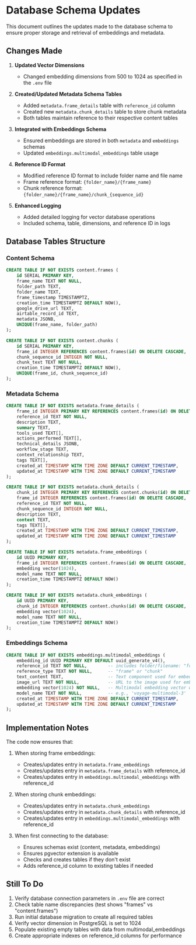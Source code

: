 # Database Schema Updates

This document outlines the updates made to the database schema to ensure proper storage and retrieval of embeddings and metadata.

## Changes Made

1. **Updated Vector Dimensions**
   - Changed embedding dimensions from 500 to 1024 as specified in the `.env` file

2. **Created/Updated Metadata Schema Tables**
   - Added `metadata.frame_details` table with `reference_id` column
   - Created new `metadata.chunk_details` table to store chunk metadata
   - Both tables maintain reference to their respective content tables

3. **Integrated with Embeddings Schema**
   - Ensured embeddings are stored in both `metadata` and `embeddings` schemas
   - Updated `embeddings.multimodal_embeddings` table usage

4. **Reference ID Format**
   - Modified reference ID format to include folder name and file name
   - Frame reference format: `{folder_name}/{frame_name}`
   - Chunk reference format: `{folder_name}/{frame_name}/chunk_{sequence_id}`

5. **Enhanced Logging**
   - Added detailed logging for vector database operations
   - Included schema, table, dimensions, and reference ID in logs

## Database Tables Structure

### Content Schema

```sql
CREATE TABLE IF NOT EXISTS content.frames (
    id SERIAL PRIMARY KEY,
    frame_name TEXT NOT NULL,
    folder_path TEXT,
    folder_name TEXT,
    frame_timestamp TIMESTAMPTZ,
    creation_time TIMESTAMPTZ DEFAULT NOW(),
    google_drive_url TEXT,
    airtable_record_id TEXT,
    metadata JSONB,
    UNIQUE(frame_name, folder_path)
);

CREATE TABLE IF NOT EXISTS content.chunks (
    id SERIAL PRIMARY KEY,
    frame_id INTEGER REFERENCES content.frames(id) ON DELETE CASCADE,
    chunk_sequence_id INTEGER NOT NULL,
    chunk_text TEXT NOT NULL,
    creation_time TIMESTAMPTZ DEFAULT NOW(),
    UNIQUE(frame_id, chunk_sequence_id)
);
```

### Metadata Schema

```sql
CREATE TABLE IF NOT EXISTS metadata.frame_details (
    frame_id INTEGER PRIMARY KEY REFERENCES content.frames(id) ON DELETE CASCADE,
    reference_id TEXT NOT NULL,
    description TEXT,
    summary TEXT,
    tools_used TEXT[],
    actions_performed TEXT[],
    technical_details JSONB,
    workflow_stage TEXT,
    context_relationship TEXT,
    tags TEXT[],
    created_at TIMESTAMP WITH TIME ZONE DEFAULT CURRENT_TIMESTAMP,
    updated_at TIMESTAMP WITH TIME ZONE DEFAULT CURRENT_TIMESTAMP
);

CREATE TABLE IF NOT EXISTS metadata.chunk_details (
    chunk_id INTEGER PRIMARY KEY REFERENCES content.chunks(id) ON DELETE CASCADE,
    frame_id INTEGER REFERENCES content.frames(id) ON DELETE CASCADE,
    reference_id TEXT NOT NULL,
    chunk_sequence_id INTEGER NOT NULL,
    description TEXT,
    context TEXT,
    tags TEXT[],
    created_at TIMESTAMP WITH TIME ZONE DEFAULT CURRENT_TIMESTAMP,
    updated_at TIMESTAMP WITH TIME ZONE DEFAULT CURRENT_TIMESTAMP
);

CREATE TABLE IF NOT EXISTS metadata.frame_embeddings (
    id UUID PRIMARY KEY,
    frame_id INTEGER REFERENCES content.frames(id) ON DELETE CASCADE,
    embedding vector(1024),
    model_name TEXT NOT NULL,
    creation_time TIMESTAMPTZ DEFAULT NOW()
);

CREATE TABLE IF NOT EXISTS metadata.chunk_embeddings (
    id UUID PRIMARY KEY,
    chunk_id INTEGER REFERENCES content.chunks(id) ON DELETE CASCADE,
    embedding vector(1024),
    model_name TEXT NOT NULL,
    creation_time TIMESTAMPTZ DEFAULT NOW()
);
```

### Embeddings Schema

```sql
CREATE TABLE IF NOT EXISTS embeddings.multimodal_embeddings (
    embedding_id UUID PRIMARY KEY DEFAULT uuid_generate_v4(),
    reference_id TEXT NOT NULL,        -- includes folder/filename: "folder/filename" or "folder/filename/chunk_id"
    reference_type TEXT NOT NULL,      -- "frame" or "chunk"
    text_content TEXT,                 -- Text component used for embedding
    image_url TEXT NOT NULL,           -- URL to the image used for embedding
    embedding vector(1024) NOT NULL,   -- Multimodal embedding vector with 1024 dimensions
    model_name TEXT NOT NULL,          -- e.g., 'voyage-multimodal-3'
    created_at TIMESTAMP WITH TIME ZONE DEFAULT CURRENT_TIMESTAMP,
    updated_at TIMESTAMP WITH TIME ZONE DEFAULT CURRENT_TIMESTAMP
);
```

## Implementation Notes

The code now ensures that:

1. When storing frame embeddings:
   - Creates/updates entry in `metadata.frame_embeddings`
   - Creates/updates entry in `metadata.frame_details` with reference_id
   - Creates/updates entry in `embeddings.multimodal_embeddings` with reference_id

2. When storing chunk embeddings:
   - Creates/updates entry in `metadata.chunk_embeddings`
   - Creates/updates entry in `metadata.chunk_details` with reference_id
   - Creates/updates entry in `embeddings.multimodal_embeddings` with reference_id

3. When first connecting to the database:
   - Ensures schemas exist (content, metadata, embeddings)
   - Ensures pgvector extension is available
   - Checks and creates tables if they don't exist
   - Adds reference_id column to existing tables if needed

## Still To Do

1. Verify database connection parameters in `.env` file are correct
2. Check table name discrepancies (test shows "frames" vs "content.frames")
3. Run initial database migration to create all required tables
4. Verify vector dimension in PostgreSQL is set to 1024
5. Populate existing empty tables with data from multimodal_embeddings
6. Create appropriate indexes on reference_id columns for performance 